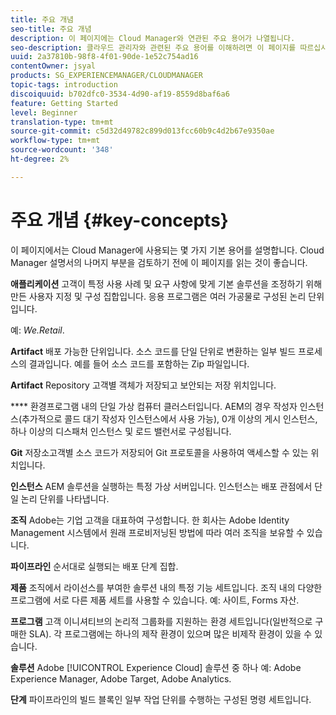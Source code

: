 ```yaml
---
title: 주요 개념
seo-title: 주요 개념
description: 이 페이지에는 Cloud Manager와 연관된 주요 용어가 나열됩니다.
seo-description: 클라우드 관리자와 관련된 주요 용어를 이해하려면 이 페이지를 따르십시오.
uuid: 2a37810b-98f8-4f01-90de-1e52c754ad16
contentOwner: jsyal
products: SG_EXPERIENCEMANAGER/CLOUDMANAGER
topic-tags: introduction
discoiquuid: b702dfc0-3534-4d90-af19-8559d8baf6a6
feature: Getting Started
level: Beginner
translation-type: tm+mt
source-git-commit: c5d32d49782c899d013fcc60b9c4d2b67e9350ae
workflow-type: tm+mt
source-wordcount: '348'
ht-degree: 2%

---
```



# 주요 개념 {#key-concepts}

이 페이지에서는 Cloud Manager에 사용되는 몇 가지 기본 용어를 설명합니다. Cloud Manager 설명서의 나머지 부분을 검토하기 전에 이 페이지를 읽는 것이 좋습니다.

**애플리케이션** 고객이 특정 사용 사례 및 요구 사항에 맞게 기본 솔루션을 조정하기 위해 만든 사용자 지정 및 구성 집합입니다. 응용 프로그램은 여러 가공물로 구성된 논리 단위입니다.

예: *We.Retail*.

**Artifact** 배포 가능한 단위입니다. 소스 코드를 단일 단위로 변환하는 일부 빌드 프로세스의 결과입니다. 예를 들어 소스 코드를 포함하는 Zip 파일입니다.

**Artifact** Repository 고객별 객체가 저장되고 보안되는 저장 위치입니다.

**** 환경프로그램 내의 단일 가상 컴퓨터 클러스터입니다. AEM의 경우 작성자 인스턴스(추가적으로 콜드 대기 작성자 인스턴스에서 사용 가능), 0개 이상의 게시 인스턴스, 하나 이상의 디스패처 인스턴스 및 로드 밸런서로 구성됩니다.

**Git** 저장소고객별 소스 코드가 저장되어 Git 프로토콜을 사용하여 액세스할 수 있는 위치입니다.

**인스턴스** AEM 솔루션을 실행하는 특정 가상 서버입니다. 인스턴스는 배포 관점에서 단일 논리 단위를 나타냅니다.

**조직** Adobe는 기업 고객을 대표하여 구성합니다. 한 회사는 Adobe Identity Management 시스템에서 원래 프로비저닝된 방법에 따라 여러 조직을 보유할 수 있습니다.

**파이프라인** 순서대로 실행되는 배포 단계 집합.

**제품** 조직에서 라이선스를 부여한 솔루션 내의 특정 기능 세트입니다. 조직 내의 다양한 프로그램에 서로 다른 제품 세트를 사용할 수 있습니다. 예: 사이트, Forms 자산.

**프로그램** 고객 이니셔티브의 논리적 그룹화를 지원하는 환경 세트입니다(일반적으로 구매한 SLA). 각 프로그램에는 하나의 제작 환경이 있으며 많은 비제작 환경이 있을 수 있습니다.

**솔루션** Adobe  [!UICONTROL Experience Cloud] 솔루션 중 하나 예: Adobe Experience Manager, Adobe Target, Adobe Analytics.

**단계** 파이프라인의 빌드 블록인 일부 작업 단위를 수행하는 구성된 명령 세트입니다.
